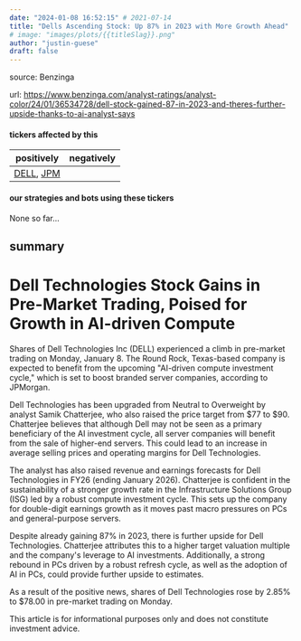 ```yaml
---
date: "2024-01-08 16:52:15" # 2021-07-14
title: "Dells Ascending Stock: Up 87% in 2023 with More Growth Ahead"
# image: "images/plots/{{titleSlag}}.png"
author: "justin-guese"
draft: false
---
```


source: Benzinga

url: <a href='https://www.benzinga.com/analyst-ratings/analyst-color/24/01/36534728/dell-stock-gained-87-in-2023-and-theres-further-upside-thanks-to-ai-analyst-says' target='_blank'>https://www.benzinga.com/analyst-ratings/analyst-color/24/01/36534728/dell-stock-gained-87-in-2023-and-theres-further-upside-thanks-to-ai-analyst-says</a>

#### tickers affected by this

| positively | negatively |
|------------|------------
| <a href='https://finance.yahoo.com/quote/DELL' target='_blank'>DELL</a>, <a href='https://finance.yahoo.com/quote/JPM' target='_blank'>JPM</a> |  |

#### our strategies and bots using these tickers

None so far...

## summary

# Dell Technologies Stock Gains in Pre-Market Trading, Poised for Growth in AI-driven Compute

Shares of Dell Technologies Inc (DELL) experienced a climb in pre-market trading on Monday, January 8. The Round Rock, Texas-based company is expected to benefit from the upcoming "AI-driven compute investment cycle," which is set to boost branded server companies, according to JPMorgan.

Dell Technologies has been upgraded from Neutral to Overweight by analyst Samik Chatterjee, who also raised the price target from $77 to $90. Chatterjee believes that although Dell may not be seen as a primary beneficiary of the AI investment cycle, all server companies will benefit from the sale of higher-end servers. This could lead to an increase in average selling prices and operating margins for Dell Technologies.

The analyst has also raised revenue and earnings forecasts for Dell Technologies in FY26 (ending January 2026). Chatterjee is confident in the sustainability of a stronger growth rate in the Infrastructure Solutions Group (ISG) led by a robust compute investment cycle. This sets up the company for double-digit earnings growth as it moves past macro pressures on PCs and general-purpose servers.

Despite already gaining 87% in 2023, there is further upside for Dell Technologies. Chatterjee attributes this to a higher target valuation multiple and the company's leverage to AI investments. Additionally, a strong rebound in PCs driven by a robust refresh cycle, as well as the adoption of AI in PCs, could provide further upside to estimates.

As a result of the positive news, shares of Dell Technologies rose by 2.85% to $78.00 in pre-market trading on Monday.

This article is for informational purposes only and does not constitute investment advice.